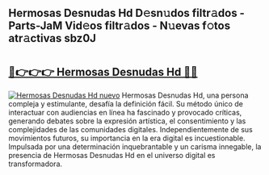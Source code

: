 ## Hermosas Desnudas Hd D𝚎sn𝚞dos filtr𝚊dos - Parts-JaM Vid𝚎os filtr𝚊dos - N𝚞evas f𝚘tos atr𝚊ctivas sbz0J

# <h2><a href="http://mb11vd.tromn.icu/?c=Hermosas+Desnudas+Hd">🔗👉👉👉 Hermosas Desnudas Hd 🔗🔗</a></h2>

[![Hermosas Desnudas Hd nuevo](https://i.imgur.com/pEAQMta.gif)](http://mb11vd.tromn.icu/?c=Hermosas+Desnudas+Hd)
Hermosas Desnudas Hd, una persona compleja y estimulante, desafía la definición fácil. Su método único de interactuar con audiencias en línea ha fascinado y provocado críticas, generando debates sobre la expresión artística, el consentimiento y las complejidades de las comunidades digitales. Independientemente de sus movimientos futuros, su importancia en la era digital es incuestionable. Impulsada por una determinación inquebrantable y un carisma innegable, la presencia de Hermosas Desnudas Hd en el universo digital es transformadora.
